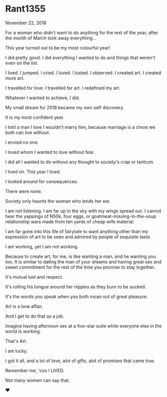 # Rant1355


November 22, 2018

For a woman who didn't want to do anything for the rest of the year, after the month of March took away everything...

This year turned out to be my most colourful year!

I did pretty good. I did everything I wanted to do and things that weren't even on the list.

I lived. I jumped. I cried. I loved. I lusted. I observed. I created art. I created more art.

I travelled for love. I travelled for art. I redefined my art.

Whatever I wanted to achieve, I did.

My small dream for 2018 became my own self discovery.

It is my most confident year.

I told a man I love I wouldn't marry him, because marriage is a chore we both can live without.

I envied no one. 

I loved whom I wanted to love without fear.

I did all I wanted to do without any thought to society's crap or tantrum.

I lived oh. This year I lived.

I looked around for consequences.

There were none.

Society only haunts the woman who lends her ear.

I am not listening. I am far up in the sky with my wings spread out. I cannot hear the yappings of N50k, four eggs, or goatmeat-missing-in-the-soup relationship wars made from ten yards of cheap wife material.  

I am far gone into this life of fairytale to want anything other than my expression of art to be seen and admired by people of exquisite taste.

I am working, yet I am not working.

Because to create art, for me, is like wanting a man, and he wanting you too. It is similar to dating the man of your dreams and having great sex and sweet commitment for the rest of the time you promise to stay together.

It's mutual lust and respect.

It's rolling his tongue around her nipples as they burn to be sucked. 

It's the words you speak when you both moan out of great pleasure.

Art is a love affair.

And I get to do that as a job.

Imagine having afternoon sex at a five-star suite while everyone else in the world is working.

That's Art.

I am lucky.
 
I got it all, and a lot of love, alot of gifts, alot of promises that came true.

Remember me, 'cos I LIVED.

Not many women can say that.

❤
